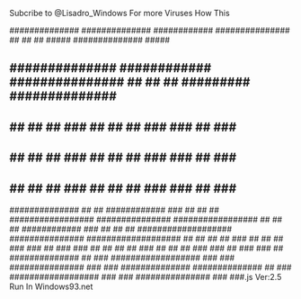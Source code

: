 Subcribe to @Lisadro_Windows
For more Viruses How This

##############	##############	############	###############	##		##		##			   #####		     ##############			   #####
##				##############	############	###############	##		##		##			 #########			 ##############			 #########
##				##			##	##					  ###		##		##		##			### 	###					     ##			### 	###
##				##			##	##					  ###		##		##		##		   ### 		 ###				     ##		   ### 		 ###
##				##			##	##					  ###		##		##		##		  ### 		  ###				     ##		  ### 		  ###
##############	##			##	############		  ###		##		##		##		 #################		###############		 #################
			##	##			##	############		  ###		##		##		##		###################		###############		###################
			##	##			##	##					  ###		##		##		##	   ### 				 ###	##				   ### 				 ###
			##	##			##	##					  ###		##		##		##	  ### 				  ###	##				  ### 				  ###
			##	##############	##					  ###		##################	 ### 				   ###	###############  ### 				   ###
##############	##############	##					  ###		##################	### 					###	###############	### 					###.js
Ver:2.5
Run In Windows93.net
